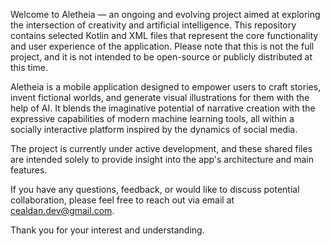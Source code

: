 Welcome to Aletheia — an ongoing and evolving project aimed at exploring the intersection of creativity and artificial intelligence. This repository contains selected Kotlin and XML files that represent the core functionality and user experience of the application. Please note that this is not the full project, and it is not intended to be open-source or publicly distributed at this time.

Aletheia is a mobile application designed to empower users to craft stories, invent fictional worlds, and generate visual illustrations for them with the help of AI. It blends the imaginative potential of narrative creation with the expressive capabilities of modern machine learning tools, all within a socially interactive platform inspired by the dynamics of social media.

The project is currently under active development, and these shared files are intended solely to provide insight into the app's architecture and main features.

If you have any questions, feedback, or would like to discuss potential collaboration, please feel free to reach out via email at cealdan.dev@gmail.com.

Thank you for your interest and understanding.


